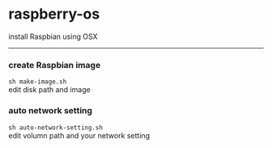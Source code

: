 # raspberry-os
install Raspbian using OSX

***

### create Raspbian image
```sh make-image.sh```  
edit disk path and image        



### auto network setting 
```sh auto-network-setting.sh```  
edit volumn path and your network setting    
